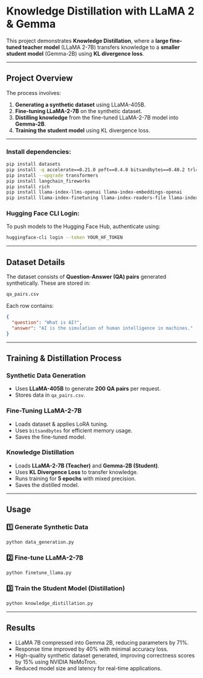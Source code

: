 # Knowledge Distillation with LLaMA 2 & Gemma

This project demonstrates **Knowledge Distillation**, where a **large fine-tuned teacher model** (LLaMA 2-7B) transfers knowledge to a **smaller student model** (Gemma-2B) using **KL divergence loss**.

---
## Project Overview

The process involves:
1. **Generating a synthetic dataset** using LLaMA-405B.
2. **Fine-tuning LLaMA-2-7B** on the synthetic dataset.
3. **Distilling knowledge** from the fine-tuned LLaMA-2-7B model into **Gemma-2B**.
4. **Training the student model** using KL divergence loss.

---
### Install dependencies:
```sh
pip install datasets
pip install -q accelerate==0.21.0 peft==0.4.0 bitsandbytes==0.40.2 trl==0.4.7
pip install --upgrade transformers
pip install langchain_fireworks
pip install rich
pip install llama-index-llms-openai llama-index-embeddings-openai
pip install llama-index-finetuning llama-index-readers-file llama-index-embeddings-huggingface
```

### Hugging Face CLI Login:
To push models to the Hugging Face Hub, authenticate using:
```sh
huggingface-cli login --token YOUR_HF_TOKEN
```

---
## Dataset Details
The dataset consists of **Question-Answer (QA) pairs** generated synthetically. These are stored in:
```sh
qa_pairs.csv
```
Each row contains:
```json
{
  "question": "What is AI?",
  "answer": "AI is the simulation of human intelligence in machines."
}
```

---
## Training & Distillation Process

### **Synthetic Data Generation**
- Uses **LLaMA-405B** to generate **200 QA pairs** per request.
- Stores data in `qa_pairs.csv`.

### **Fine-Tuning LLaMA-2-7B**
- Loads dataset & applies LoRA tuning.
- Uses `bitsandbytes` for efficient memory usage.
- Saves the fine-tuned model.

### **Knowledge Distillation**
- Loads **LLaMA-2-7B (Teacher)** and **Gemma-2B (Student)**.
- Uses **KL Divergence Loss** to transfer knowledge.
- Runs training for **5 epochs** with mixed precision.
- Saves the distilled model.

---
## Usage

### 1️⃣ **Generate Synthetic Data**
```sh
python data_generation.py
```

### 2️⃣ **Fine-tune LLaMA-2-7B**
```sh
python finetune_llama.py
```

### 3️⃣ **Train the Student Model (Distillation)**
```sh
python knowledge_distillation.py
```

---
## Results

- LLaMA 7B compressed into Gemma 2B, reducing parameters by 71%.
- Response time improved by 40% with minimal accuracy loss.
- High-quality synthetic dataset generated, improving correctness scores by 15% using NVIDIA NeMoTron.
- Reduced model size and latency for real-time applications.
